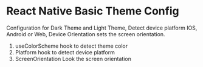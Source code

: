# React Native Basic Theme Config

Configuration for Dark Theme and Light Theme, Detect device platform IOS, Android or Web, 
Device Orientation sets the screen orientation.

1.  useColorScheme hook to detect theme color
2.  Platform hook to detect device platform
3. ScreenOrientation Look the screen orientation